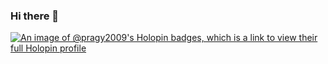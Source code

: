 ### Hi there 👋
[![An image of @pragy2009's Holopin badges, which is a link to view their full Holopin profile](https://holopin.me/pragy2009)](https://holopin.io/@pragy2009)
<!--
**Pragy2009/pragy2009** is a ✨ _special_ ✨ repository because its `README.md` (this file) appears on your GitHub profile.

Here are some ideas to get you started:

- 🔭 I’m currently working on ...
- 🌱 I’m currently learning ...
- 👯 I’m looking to collaborate on ...
- 🤔 I’m looking for help with ...
- 💬 Ask me about ...
- 📫 How to reach me: ...
- 😄 Pronouns: ...
- ⚡ Fun fact: ...
-->
